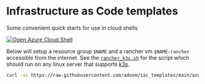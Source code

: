 # Infrastructure as Code templates

Some convenient quick starts for use in cloud shells

[![Open Azure Cloud Shell](https://aka.ms/deploytoazurebutton)](https://shell.azure.com/bash)

Below will setup a resource group `$NAME` and a rancher vm `$NAME-rancher` accessible from the internet. See the [`rancher_k3s.sh`](rancher_k3s.sh) for the script which should run on any linux server that supports [k3s](https://docs.k3s.io/installation/requirements#operating-systems).

```bash
curl -sL https://raw.githubusercontent.com/adonm/iac_templates/main/azure_rancher_k3s.py | python3 - $NAME
```